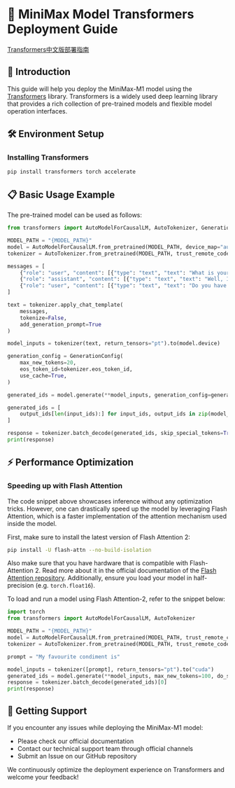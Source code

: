 # 🚀 MiniMax Model Transformers Deployment Guide

[Transformers中文版部署指南](./transformers_deployment_guide_cn.md)

## 📖 Introduction

This guide will help you deploy the MiniMax-M1 model using the [Transformers](https://huggingface.co/docs/transformers/index) library. Transformers is a widely used deep learning library that provides a rich collection of pre-trained models and flexible model operation interfaces.

## 🛠️ Environment Setup

### Installing Transformers

```bash
pip install transformers torch accelerate
```

## 📋 Basic Usage Example

The pre-trained model can be used as follows:

```python
from transformers import AutoModelForCausalLM, AutoTokenizer, GenerationConfig

MODEL_PATH = "{MODEL_PATH}"
model = AutoModelForCausalLM.from_pretrained(MODEL_PATH, device_map="auto", trust_remote_code=True)
tokenizer = AutoTokenizer.from_pretrained(MODEL_PATH, trust_remote_code=True)

messages = [
    {"role": "user", "content": [{"type": "text", "text": "What is your favourite condiment?"}]},
    {"role": "assistant", "content": [{"type": "text", "text": "Well, I'm quite partial to a good squeeze of fresh lemon juice. It adds just the right amount of zesty flavour to whatever I'm cooking up in the kitchen!"}]},
    {"role": "user", "content": [{"type": "text", "text": "Do you have mayonnaise recipes?"}]}
]

text = tokenizer.apply_chat_template(
    messages,
    tokenize=False,
    add_generation_prompt=True
)

model_inputs = tokenizer(text, return_tensors="pt").to(model.device)

generation_config = GenerationConfig(
    max_new_tokens=20,
    eos_token_id=tokenizer.eos_token_id,
    use_cache=True,
)

generated_ids = model.generate(**model_inputs, generation_config=generation_config)

generated_ids = [
    output_ids[len(input_ids):] for input_ids, output_ids in zip(model_inputs.input_ids, generated_ids)
]

response = tokenizer.batch_decode(generated_ids, skip_special_tokens=True)[0]
print(response)
```

## ⚡ Performance Optimization

### Speeding up with Flash Attention

The code snippet above showcases inference without any optimization tricks. However, one can drastically speed up the model by leveraging Flash Attention, which is a faster implementation of the attention mechanism used inside the model.

First, make sure to install the latest version of Flash Attention 2:

```bash
pip install -U flash-attn --no-build-isolation
```

Also make sure that you have hardware that is compatible with Flash-Attention 2. Read more about it in the official documentation of the [Flash Attention repository](https://github.com/Dao-AILab/flash-attention). Additionally, ensure you load your model in half-precision (e.g. `torch.float16`).

To load and run a model using Flash Attention-2, refer to the snippet below:

```python
import torch
from transformers import AutoModelForCausalLM, AutoTokenizer

MODEL_PATH = "{MODEL_PATH}"
model = AutoModelForCausalLM.from_pretrained(MODEL_PATH, trust_remote_code=True, torch_dtype=torch.float16, attn_implementation="flash_attention_2", device_map="auto")
tokenizer = AutoTokenizer.from_pretrained(MODEL_PATH, trust_remote_code=True)

prompt = "My favourite condiment is"

model_inputs = tokenizer([prompt], return_tensors="pt").to("cuda")
generated_ids = model.generate(**model_inputs, max_new_tokens=100, do_sample=True)
response = tokenizer.batch_decode(generated_ids)[0]
print(response)
```

## 📮 Getting Support

If you encounter any issues while deploying the MiniMax-M1 model:
- Please check our official documentation
- Contact our technical support team through official channels
- Submit an Issue on our GitHub repository

We continuously optimize the deployment experience on Transformers and welcome your feedback!
